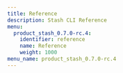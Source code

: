 ```yaml
---
title: Reference
description: Stash CLI Reference
menu:
  product_stash_0.7.0-rc.4:
    identifier: reference
    name: Reference
    weight: 1000
menu_name: product_stash_0.7.0-rc.4
---
```

